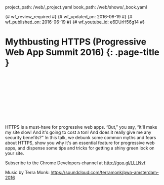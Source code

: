 project_path: /web/_project.yaml
book_path: /web/shows/_book.yaml

{# wf_review_required #}
{# wf_updated_on: 2016-06-19 #}
{# wf_published_on: 2016-06-19 #}
{# wf_youtube_id: e6DUrH56g14 #}

# Mythbusting HTTPS (Progressive Web App Summit 2016) {: .page-title }


<div class="video-wrapper">
  <iframe class="devsite-embedded-youtube-video" data-video-id="e6DUrH56g14"
          data-autohide="1" data-showinfo="0" frameborder="0" allowfullscreen>
  </iframe>
</div>


HTTPS is a must-have for progressive web apps. “But,” you say, “it'll make my site slow! And it's going to cost a ton! And does it really give me any security benefits?” In this talk, we debunk some common myths and fears about HTTPS, show you why it's an essential feature for progressive web apps, and dispense some tips and tricks for getting a shiny green lock on your site.

Subscribe to the Chrome Developers channel at http://goo.gl/LLLNvf

Music by Terra Monk: https://soundcloud.com/terramonk/pwa-amsterdam-2016
